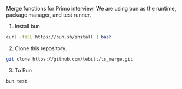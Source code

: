 Merge functions for Primo interview. We are using bun as the runtime, package manager, and test runner.

1. Install bun

```bash
curl -fsSL https://bun.sh/install | bash
```   
  
2. Clone this repository.

```bash
git clone https://github.com/tebitt/ts_merge.git
```

3. To Run

```bash
bun test
```
